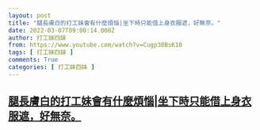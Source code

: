 ```yaml
---
layout: post
title: "腿長膚白的打工妹會有什麼煩惱|坐下時只能借上身衣服遮，好無奈。"
date: 2022-03-07T09:00:14.000Z
author: 打工妹四妹
from: https://www.youtube.com/watch?v=Cugp38BsK10
tags: [ 打工妹四妹 ]
comments: True
categories: [ 打工妹四妹 ]
---
```

<!--1646643614000-->
[腿長膚白的打工妹會有什麼煩惱|坐下時只能借上身衣服遮，好無奈。](https://www.youtube.com/watch?v=Cugp38BsK10)
------

<div>

</div>
